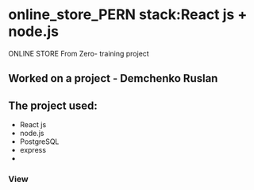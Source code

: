 # online_store_PERN stack:React js + node.js
ONLINE STORE From Zero- training project

## Worked on a project - Demchenko Ruslan

## The project used:
- React js 
- node.js
- PostgreSQL
- express
- 
### View 

